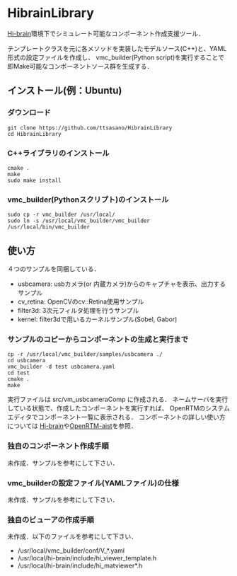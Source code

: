 # HibrainLibrary

[Hi-brain](http://hi-brain.org)環境下でシミュレート可能なコンポーネント作成支援ツール．

テンプレートクラスを元に各メソッドを実装したモデルソース(C++)と、YAML形式の設定ファイルを作成し、
vmc_builder(Python script)を実行することで即Make可能なコンポーネントソース群を生成する．


## インストール(例：Ubuntu)
### ダウンロード

	git clone https://github.com/ttsasano/HibrainLibrary
	cd HibrainLibrary

### C++ライブラリのインストール

	cmake .
	make
	sudo make install

### vmc_builder(Pythonスクリプト)のインストール

	sudo cp -r vmc_builder /usr/local/
	sudo ln -s /usr/local/vmc_builder/vmc_builder /usr/local/bin/vmc_builder
	
## 使い方
４つのサンプルを同梱している．

* usbcamera: usbカメラ(or 内蔵カメラ)からのキャプチャを表示、出力するサンプル
* cv_retina: OpenCVのcv::Retina使用サンプル
* filter3d: 3次元フィルタ処理を行うサンプル
* kernel: filter3dで用いるカーネルサンプル(Sobel, Gabor)

### サンプルのコピーからコンポーネントの生成と実行まで

	cp -r /usr/local/vmc_builder/samples/usbcamera ./
	cd usbcamera
	vmc_builder -d test usbcamera.yaml
	cd test
	cmake .
	make

実行ファイルは src/vm_usbcameraComp に作成される．
ネームサーバを実行している状態で、作成したコンポーネントを実行すれば、
OpenRTMのシステムエディタでコンポーネント一覧に表示される．
コンポーネントの詳しい使い方については
[Hi-brain](http://hi-brain.org)や[OpenRTM-aist](http://www.openrtm.org/openrtm/ja/)を参照．

### 独自のコンポーネント作成手順
未作成．サンプルを参考にして下さい．

### vmc_builderの設定ファイル(YAMLファイル)の仕様
未作成．サンプルを参考にして下さい．

### 独自のビューアの作成手順
未作成．以下のファイルを参考にして下さい．

* /usr/local/vmc_builder/conf/V_*.yaml
* /usr/local/hi-brain/include/hi_viewer_template.h
* /usr/local/hi-brain/include/hi_matviewer*.h
